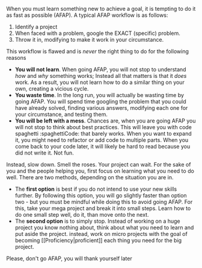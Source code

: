 When you must learn something new to achieve a goal, it is tempting to do it as fast as possible (AFAP). A typical AFAP workflow is as follows:

1. Identify a project
2. When faced with a problem, google the EXACT (specific) problem.
3. Throw it in, modifying to make it work in your circumstance.

This workflow is flawed and is *never* the right thing to do for the following reasons
- **You will not learn**. When going AFAP, you will not stop to understand *how* and *why* something works; Instead all that matters is that it *does* work. As a result, you will not learn how to do a similar thing on your own, creating a vicious cycle. 
- **You waste time**. In the long run, you will actually be wasting time by going AFAP. You will spend time googling the problem that you could have already solved, finding various answers, modifying each one for your circumstance, and testing them. 
- **You will be left with a mess**. Chances are, when you are going AFAP you will not stop to think about best practices. This will leave you with code spaghetti :spaghettiCode: that barely works. When you want to expand it, you might need to refactor or add code to multiple parts. When you come back to your code later, it will likely be hard to read because you did not write it. Not fun.

Instead, slow down. Smell the roses. Your project can wait. For the sake of you and the people helping you, first focus on learning what you need to do well. There are two methods, depending on the situation you are in.
- The **first option** is best if you do not intend to use your new skills further. By following this option, you will go slightly faster than option two - but you must be mindful while doing this to avoid going AFAP. For this, take your mega project and break it into small steps. Learn how to do one small step well, do it, than move onto the next.
- The **second option** is to simply stop. Instead of working on a huge project you know nothing about, think about what you need to learn and put aside the project. instead, work on micro projects with the goal of becoming [[Proficiency|proficient]] each thing you need for the big project.

Please, don't go AFAP, you will thank yourself later